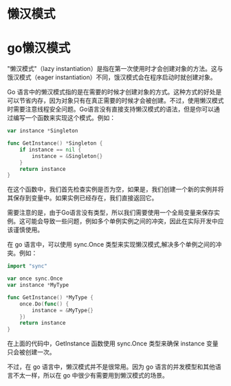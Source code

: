 # 懒汉模式


# go懒汉模式

"懒汉模式"（lazy instantiation）是指在第一次使用时才会创建对象的方法。这与饿汉模式（eager instantiation）不同，饿汉模式会在程序启动时就创建对象。

Go 语言中的懒汉模式指的是在需要的时候才创建对象的方式。这种方式的好处是可以节省内存，因为对象只有在真正需要的时候才会被创建。不过，使用懒汉模式时需要注意线程安全问题。Go语言没有直接支持懒汉模式的语法，但是你可以通过编写一个函数来实现这个模式。例如：

```go
var instance *Singleton

func GetInstance() *Singleton {
    if instance == nil {
        instance = &Singleton{}
    }
    return instance
}

```

在这个函数中，我们首先检查实例是否为空，如果是，我们创建一个新的实例并将其保存到变量中。如果实例已经存在，我们直接返回它。

需要注意的是，由于Go语言没有类型，所以我们需要使用一个全局变量来保存实例。这可能会导致一些问题，例如多个单例实例之间的冲突，因此在实际开发中应该谨慎使用。

在 go 语言中，可以使用 sync.Once 类型来实现懒汉模式,解决多个单例之间的冲突。例如：

```go
import "sync"

var once sync.Once
var instance *MyType

func GetInstance() *MyType {
    once.Do(func() {
        instance = &MyType{}
    })
    return instance
}

```

在上面的代码中，GetInstance 函数使用 sync.Once 类型来确保 instance 变量只会被创建一次。

不过，在 go 语言中，懒汉模式并不是很常用。因为 go 语言的并发模型和其他语言不太一样，所以在 go 中很少有需要用到懒汉模式的场景。

